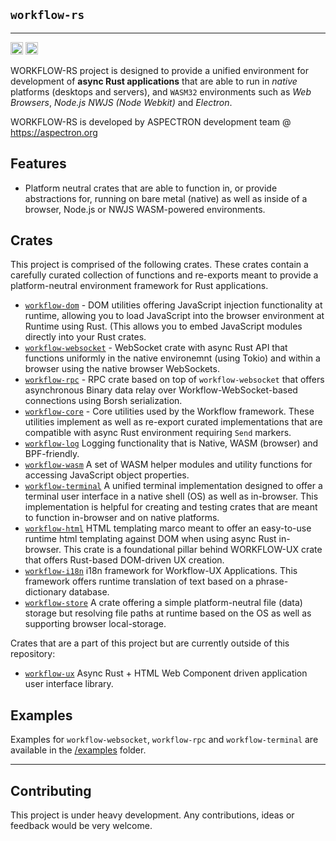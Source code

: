 ## `workflow-rs`

***

[<img alt="github" src="https://img.shields.io/badge/github-workflow--rs-8da0cb?style=for-the-badge&labelColor=555555&color=8da0cb&logo=github" height="20">](https://github.com/workflow-rs/workflow-rs)
<img alt="license" src="https://img.shields.io/crates/l/workflow-dom.svg?maxAge=2592000&color=6ac&style=for-the-badge&logoColor=fff" height="20">

WORKFLOW-RS project is designed to provide a unified environment for development of **async Rust applications** that are able to run in *native* platforms (desktops and servers), and `WASM32` environments such as *Web Browsers*, *Node.js* *NWJS (Node Webkit)* and *Electron*.

WORKFLOW-RS is developed by ASPECTRON development team @ https://aspectron.org

## Features

* Platform neutral crates that are able to function in, or provide abstractions for, running on bare metal (native) as well as inside of a browser, Node.js or NWJS WASM-powered environments.

## Crates

This project is comprised of the following crates. These crates contain a carefully curated collection of functions and re-exports meant to provide a platform-neutral environment framework for Rust applications.


* [`workflow-dom`](https://github.com/workflow-rs/workflow-rs/tree/master/dom) - DOM utilities offering JavaScript injection functionality at runtime, allowing you to load JavaScript into the browser environment at Runtime using Rust.  (This allows you to embed JavaScript modules directly into your Rust crates.
* [`workflow-websocket`](https://github.com/workflow-rs/workflow-rs/tree/master/websocket) - WebSocket crate with async Rust API that functions uniformly in the native environemnt (using Tokio) and within a browser using the native browser WebSockets.
* [`workflow-rpc`](https://github.com/workflow-rs/workflow-rs/tree/master/rpc) - RPC crate based on top of `workflow-websocket` that offers asynchronous Binary data relay over Workflow-WebSocket-based connections using Borsh serialization. 
* [`workflow-core`](https://github.com/workflow-rs/workflow-rs/tree/master/core) - Core utilities used by the Workflow framework.  These utilities implement as well as re-export curated implementations
that are compatible with async Rust environment requiring `Send` markers.
* [`workflow-log`](https://github.com/workflow-rs/workflow-rs/tree/master/log) Logging functionality that is Native, WASM (browser) and BPF-friendly.
* [`workflow-wasm`](https://github.com/workflow-rs/workflow-rs/tree/master/wasm) A set of WASM helper modules and utility functions for accessing JavaScript object properties.
* [`workflow-terminal`](https://github.com/workflow-rs/workflow-rs/tree/master/terminal) A unified terminal implementation designed to offer a terminal user interface in a native shell (OS) as well as in-browser. This implementation is helpful for creating and testing crates that are meant to function in-browser and on native platforms.
* [`workflow-html`](https://github.com/workflow-rs/workflow-rs/tree/master/html) HTML templating marco meant to offer an easy-to-use runtime html templating against DOM when using async Rust in-browser. This crate is a foundational pillar behind WORKFLOW-UX crate that offers Rust-based DOM-driven UX creation.
* [`workflow-i18n`](https://github.com/workflow-rs/workflow-rs/tree/master/i18n) i18n framework for Workflow-UX Applications. This framework offers runtime translation of text based on a phrase-dictionary database.
* [`workflow-store`](https://github.com/workflow-rs/workflow-rs/tree/master/store) A crate offering a simple platform-neutral file (data) storage but resolving file paths at runtime based on the OS as well as supporting browser local-storage.

Crates that are a part of this project but are currently outside of this repository:

* [`workflow-ux`](https://github.com/workflow-rs/workflow-ux) Async Rust + HTML Web Component driven application user interface library.


## Examples

Examples for `workflow-websocket`, `workflow-rpc` and `workflow-terminal` are available in the [/examples](https://github.com/workflow-rs/workflow-rs/tree/master/examples) folder.

*** 

## Contributing

This project is under heavy development. Any contributions, ideas or feedback would be very welcome. 